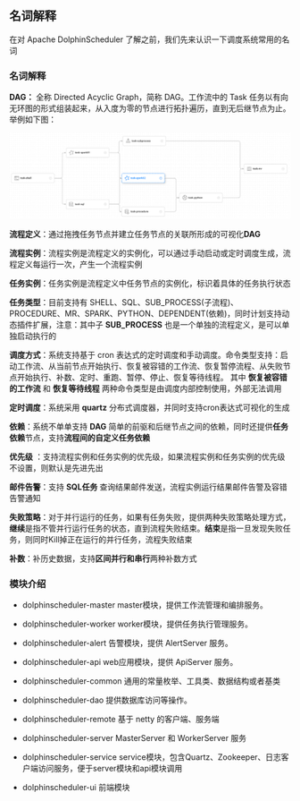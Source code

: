 ## 名词解释

在对 Apache DolphinScheduler 了解之前，我们先来认识一下调度系统常用的名词

### 名词解释

**DAG：** 全称 Directed Acyclic Graph，简称 DAG。工作流中的 Task 任务以有向无环图的形式组装起来，从入度为零的节点进行拓扑遍历，直到无后继节点为止。举例如下图：

![about-glossary](../../../img/new_ui/dev/about/glossary.png)

**流程定义**：通过拖拽任务节点并建立任务节点的关联所形成的可视化**DAG**

**流程实例**：流程实例是流程定义的实例化，可以通过手动启动或定时调度生成，流程定义每运行一次，产生一个流程实例

**任务实例**：任务实例是流程定义中任务节点的实例化，标识着具体的任务执行状态

**任务类型**：目前支持有 SHELL、SQL、SUB_PROCESS(子流程)、PROCEDURE、MR、SPARK、PYTHON、DEPENDENT(依赖)，同时计划支持动态插件扩展，注意：其中子 **SUB_PROCESS**
也是一个单独的流程定义，是可以单独启动执行的

**调度方式**：系统支持基于 cron 表达式的定时调度和手动调度。命令类型支持：启动工作流、从当前节点开始执行、恢复被容错的工作流、恢复暂停流程、从失败节点开始执行、补数、定时、重跑、暂停、停止、恢复等待线程。
其中 **恢复被容错的工作流** 和 **恢复等待线程** 两种命令类型是由调度内部控制使用，外部无法调用

**定时调度**：系统采用 **quartz** 分布式调度器，并同时支持cron表达式可视化的生成

**依赖**：系统不单单支持 **DAG** 简单的前驱和后继节点之间的依赖，同时还提供**任务依赖**节点，支持**流程间的自定义任务依赖**

**优先级** ：支持流程实例和任务实例的优先级，如果流程实例和任务实例的优先级不设置，则默认是先进先出

**邮件告警**：支持 **SQL任务** 查询结果邮件发送，流程实例运行结果邮件告警及容错告警通知

**失败策略**：对于并行运行的任务，如果有任务失败，提供两种失败策略处理方式，**继续**是指不管并行运行任务的状态，直到流程失败结束。**结束**是指一旦发现失败任务，则同时Kill掉正在运行的并行任务，流程失败结束

**补数**：补历史数据，支持**区间并行和串行**两种补数方式

### 模块介绍

- dolphinscheduler-master master模块，提供工作流管理和编排服务。

- dolphinscheduler-worker worker模块，提供任务执行管理服务。

- dolphinscheduler-alert 告警模块，提供 AlertServer 服务。

- dolphinscheduler-api web应用模块，提供 ApiServer 服务。

- dolphinscheduler-common 通用的常量枚举、工具类、数据结构或者基类

- dolphinscheduler-dao 提供数据库访问等操作。

- dolphinscheduler-remote 基于 netty 的客户端、服务端

- dolphinscheduler-server MasterServer 和 WorkerServer 服务

- dolphinscheduler-service service模块，包含Quartz、Zookeeper、日志客户端访问服务，便于server模块和api模块调用

- dolphinscheduler-ui 前端模块


